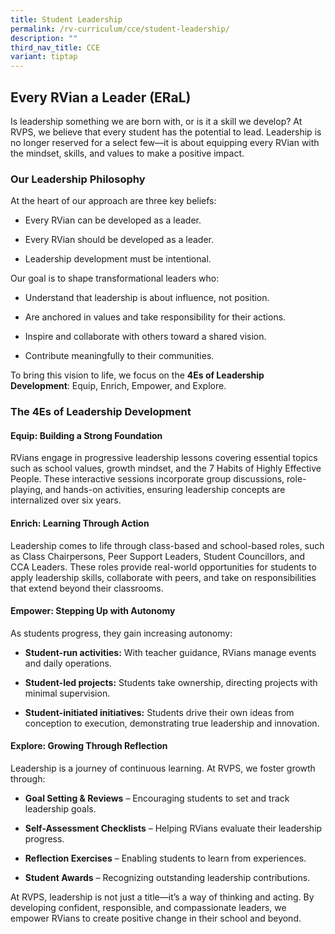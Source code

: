 ```yaml
---
title: Student Leadership
permalink: /rv-curriculum/cce/student-leadership/
description: ""
third_nav_title: CCE
variant: tiptap
---
```

<h2><strong>Every RVian a Leader (ERaL)</strong></h2>
<p>Is leadership something we are born with, or is it a skill we develop?
At RVPS, we believe that every student has the potential to lead. Leadership
is no longer reserved for a select few—it is about equipping every RVian
with the mindset, skills, and values to make a positive impact.</p>
<h3>Our Leadership Philosophy</h3>
<p>At the heart of our approach are three key beliefs:</p>
<ul data-tight="true" class="tight">
<li>
<p>Every RVian can be developed as a leader.</p>
</li>
<li>
<p>Every RVian should be developed as a leader.</p>
</li>
<li>
<p>Leadership development must be intentional.</p>
</li>
</ul>
<p>Our goal is to shape transformational leaders who:</p>
<ul data-tight="true" class="tight">
<li>
<p>Understand that leadership is about influence, not position.</p>
</li>
<li>
<p>Are anchored in values and take responsibility for their actions.</p>
</li>
<li>
<p>Inspire and collaborate with others toward a shared vision.</p>
</li>
<li>
<p>Contribute meaningfully to their communities.</p>
</li>
</ul>
<p>To bring this vision to life, we focus on the <strong>4Es of Leadership Development</strong>:
Equip, Enrich, Empower, and Explore.</p>
<h3><strong>The 4Es of Leadership Development</strong></h3>
<h4>Equip: Building a Strong Foundation</h4>
<p>RVians engage in progressive leadership lessons covering essential topics
such as school values, growth mindset, and the 7 Habits of Highly Effective
People. These interactive sessions incorporate group discussions, role-playing,
and hands-on activities, ensuring leadership concepts are internalized
over six years.</p>
<h4>Enrich: Learning Through Action</h4>
<p>Leadership comes to life through class-based and school-based roles, such
as Class Chairpersons, Peer Support Leaders, Student Councillors, and CCA
Leaders. These roles provide real-world opportunities for students to apply
leadership skills, collaborate with peers, and take on responsibilities
that extend beyond their classrooms.</p>
<h4>Empower: Stepping Up with Autonomy</h4>
<p>As students progress, they gain increasing autonomy:</p>
<ul data-tight="true" class="tight">
<li>
<p><strong>Student-run activities:</strong> With teacher guidance, RVians
manage events and daily operations.</p>
</li>
<li>
<p><strong>Student-led projects:</strong> Students take ownership, directing
projects with minimal supervision.</p>
</li>
<li>
<p><strong>Student-initiated initiatives:</strong> Students drive their own
ideas from conception to execution, demonstrating true leadership and innovation.</p>
</li>
</ul>
<h4>Explore: Growing Through Reflection</h4>
<p>Leadership is a journey of continuous learning. At RVPS, we foster growth
through:</p>
<ul data-tight="true" class="tight">
<li>
<p><strong>Goal Setting &amp; Reviews</strong> – Encouraging students to set
and track leadership goals.</p>
</li>
<li>
<p><strong>Self-Assessment Checklists</strong> – Helping RVians evaluate their
leadership progress.</p>
</li>
<li>
<p><strong>Reflection Exercises</strong> – Enabling students to learn from
experiences.</p>
</li>
<li>
<p><strong>Student Awards</strong> – Recognizing outstanding leadership contributions.</p>
</li>
</ul>
<p>At RVPS, leadership is not just a title—it’s a way of thinking and acting.
By developing confident, responsible, and compassionate leaders, we empower
RVians to create positive change in their school and beyond.</p>